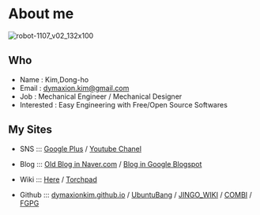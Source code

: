 # About me

![robot-1107_v02_132x100](https://cloud.githubusercontent.com/assets/12775748/11586629/cc78e47e-9ab7-11e5-8ed8-0a12610c0988.png)

## Who
* Name : Kim,Dong-ho
* Email : dymaxion.kim@gmail.com
* Job : Mechanical Engineer / Mechanical Designer
* Interested : Easy Engineering with Free/Open Source Softwares

## My Sites
* SNS ::: [Google Plus](https://plus.google.com/u/0/+DymaxionKim) / [Youtube Chanel](https://www.youtube.com/channel/UCFiY-7XHuvE6tNbF35qRcFA)

* Blog ::: [Old Blog in Naver.com](http://blog.naver.com/dymaxion) / [Blog in Google Blogspot](http://dymaxionkim.blogspot.kr/)

* Wiki ::: [Here](http://dymaxionkim.github.io) / [Torchpad](http://dymaxionkim.torchpad.com)

* Github ::: [dymaxionkim.github.io](https://github.com/dymaxionkim/dymaxionkim.github.io) / [UbuntuBang](https://github.com/dymaxionkim/UbuntuBang) / [JINGO_WIKI](https://github.com/dymaxionkim/JINGO_WIKI) / [COMBI](https://github.com/dymaxionkim/COMBI) / [FGPG](https://github.com/dymaxionkim/FGPG)
